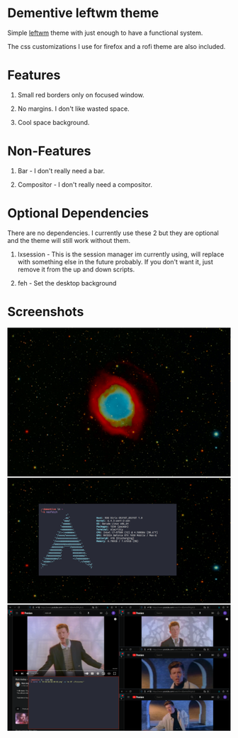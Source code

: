 # Dementive leftwm theme

Simple [leftwm](https://github.com/leftwm/leftwm) theme with just enough to have a functional system.

The css customizations I use for firefox and a rofi theme are also included.

# Features

1. Small red borders only on focused window.

2. No margins. I don't like wasted space.

3. Cool space background.

# Non-Features

1. Bar - I don't really need a bar.

2. Compositor - I don't really need a compositor.

# Optional Dependencies

There are no dependencies. I currently use these 2 but they are optional and the theme will still work without them.

1. lxsession - This is the session manager im currently using, will replace with something else in the future probably. If you don't want it, just remove it from the up and down scripts.

2. feh - Set the desktop background

# Screenshots

![Space Background](background.png)
![Example Desktop](/assets/image2.png)
![Example Layout](/assets/image.png)
